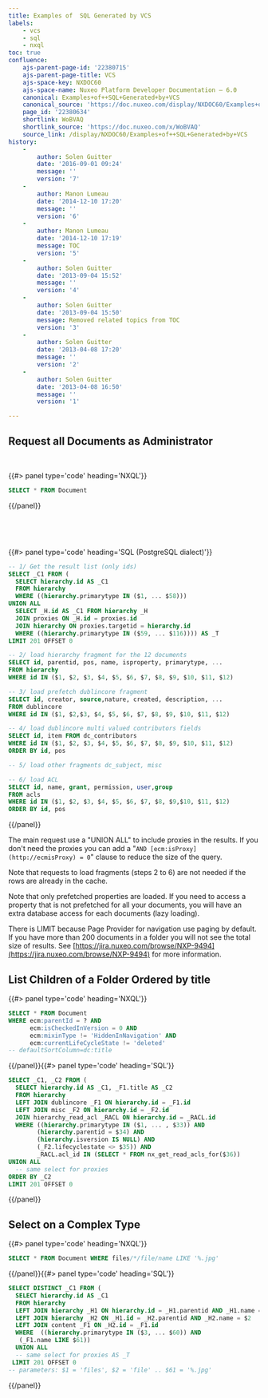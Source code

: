 ```yaml
---
title: Examples of  SQL Generated by VCS
labels:
    - vcs
    - sql
    - nxql
toc: true
confluence:
    ajs-parent-page-id: '22380715'
    ajs-parent-page-title: VCS
    ajs-space-key: NXDOC60
    ajs-space-name: Nuxeo Platform Developer Documentation — 6.0
    canonical: Examples+of++SQL+Generated+by+VCS
    canonical_source: 'https://doc.nuxeo.com/display/NXDOC60/Examples+of++SQL+Generated+by+VCS'
    page_id: '22380634'
    shortlink: WoBVAQ
    shortlink_source: 'https://doc.nuxeo.com/x/WoBVAQ'
    source_link: /display/NXDOC60/Examples+of++SQL+Generated+by+VCS
history:
    - 
        author: Solen Guitter
        date: '2016-09-01 09:24'
        message: ''
        version: '7'
    - 
        author: Manon Lumeau
        date: '2014-12-10 17:20'
        message: ''
        version: '6'
    - 
        author: Manon Lumeau
        date: '2014-12-10 17:19'
        message: TOC
        version: '5'
    - 
        author: Solen Guitter
        date: '2013-09-04 15:52'
        message: ''
        version: '4'
    - 
        author: Solen Guitter
        date: '2013-09-04 15:50'
        message: Removed related topics from TOC
        version: '3'
    - 
        author: Solen Guitter
        date: '2013-04-08 17:20'
        message: ''
        version: '2'
    - 
        author: Solen Guitter
        date: '2013-04-08 16:50'
        message: ''
        version: '1'

---
```

## Request all Documents as Administrator

<div class="outline-2">

<div class="outline-3">

&nbsp;

{{#> panel type='code' heading='NXQL'}}

```sql
SELECT * FROM Document
```

{{/panel}}

&nbsp;

</div>

</div>

<div class="outline-2">

<div class="outline-3">

&nbsp;

{{#> panel type='code' heading='SQL (PostgreSQL dialect)'}}

```sql
-- 1/ Get the result list (only ids)
SELECT _C1 FROM (
  SELECT hierarchy.id AS _C1 
  FROM hierarchy
  WHERE ((hierarchy.primarytype IN ($1, ... $58)))
UNION ALL 
  SELECT _H.id AS _C1 FROM hierarchy _H 
  JOIN proxies ON _H.id = proxies.id 
  JOIN hierarchy ON proxies.targetid = hierarchy.id 
  WHERE ((hierarchy.primarytype IN ($59, ... $116)))) AS _T 
LIMIT 201 OFFSET 0

-- 2/ load hierarchy fragment for the 12 documents
SELECT id, parentid, pos, name, isproperty, primarytype, ...
FROM hierarchy 
WHERE id IN ($1, $2, $3, $4, $5, $6, $7, $8, $9, $10, $11, $12)

-- 3/ load prefetch dublincore fragment 
SELECT id, creator, source,nature, created, description, ...
FROM dublincore 
WHERE id IN ($1, $2,$3, $4, $5, $6, $7, $8, $9, $10, $11, $12)

-- 4/ load dublincore multi valued contributors fields
SELECT id, item FROM dc_contributors 
WHERE id IN ($1, $2, $3, $4, $5, $6, $7, $8, $9, $10, $11, $12) 
ORDER BY id, pos

-- 5/ load other fragments dc_subject, misc

-- 6/ load ACL
SELECT id, name, grant, permission, user,group 
FROM acls 
WHERE id IN ($1, $2, $3, $4, $5, $6, $7, $8, $9,$10, $11, $12) 
ORDER BY id, pos
```

{{/panel}}

The main request use a "UNION ALL" to include proxies in the results. If you don't need the proxies you can add a "`AND [ecm:isProxy](http://ecmisProxy) = 0`" clause to reduce the size of the query.

<div class="outline-text-3">

Note that requests to load fragments (steps 2 to 6) are not needed if the rows are already in the cache.

Note that only prefetched properties are loaded. If you need to access a property that is not prefetched for all your documents, you will have an extra database access for each documents (lazy loading).

There is LIMIT because Page Provider for navigation use paging by default. If you have more than 200 documents in a folder you will not see the total size of results. See [https://jira.nuxeo.com/browse/NXP-9494](https://jira.nuxeo.com/browse/NXP-9494) for more information.

</div>

</div>

<div class="outline-3">

## List Children of a Folder Ordered by title

{{#> panel type='code' heading='NXQL'}}

```sql
SELECT * FROM Document 
WHERE ecm:parentId = ? AND 
      ecm:isCheckedInVersion = 0 AND 
      ecm:mixinType != 'HiddenInNavigation' AND
      ecm:currentLifeCycleState != 'deleted'
-- defaultSortColumn=dc:title
```

{{/panel}}{{#> panel type='code' heading='SQL'}}

```sql
SELECT _C1, _C2 FROM (
  SELECT hierarchy.id AS _C1, _F1.title AS _C2 
  FROM hierarchy 
  LEFT JOIN dublincore _F1 ON hierarchy.id = _F1.id 
  LEFT JOIN misc _F2 ON hierarchy.id = _F2.id 
  JOIN hierarchy_read_acl _RACL ON hierarchy.id = _RACL.id 
  WHERE ((hierarchy.primarytype IN ($1, ... , $33)) AND 
        (hierarchy.parentid = $34) AND
        (hierarchy.isversion IS NULL) AND 
        (_F2.lifecyclestate <> $35)) AND 
        _RACL.acl_id IN (SELECT * FROM nx_get_read_acls_for($36)) 
UNION ALL 
  -- same select for proxies
ORDER BY _C2
LIMIT 201 OFFSET 0
```

{{/panel}}

## Select on a Complex Type

{{#> panel type='code' heading='NXQL'}}

```sql
SELECT * FROM Document WHERE files/*/file/name LIKE '%.jpg'
```

{{/panel}}{{#> panel type='code' heading='SQL'}}

```sql
SELECT DISTINCT _C1 FROM (
  SELECT hierarchy.id AS _C1 
  FROM hierarchy 
  LEFT JOIN hierarchy _H1 ON hierarchy.id = _H1.parentid AND _H1.name = $1 
  LEFT JOIN hierarchy _H2 ON _H1.id = _H2.parentid AND _H2.name = $2 
  LEFT JOIN content _F1 ON _H2.id = _F1.id 
  WHERE  ((hierarchy.primarytype IN ($3, ... $60)) AND 
   (_F1.name LIKE $61)) 
  UNION ALL 
  -- same select for proxies AS _T 
 LIMIT 201 OFFSET 0
-- parameters: $1 = 'files', $2 = 'file' .. $61 = '%.jpg'
```

{{/panel}}</div>

</div>
